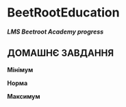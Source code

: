 # BeetRootEducation

**_LMS Beetroot Academy progress_**

## ДОМАШНЄ ЗАВДАННЯ

**Мінімум**

**Норма**

**Максимум**
